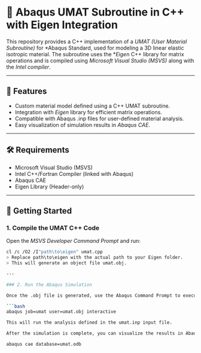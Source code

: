 # 🔩 Abaqus UMAT Subroutine in C++ with Eigen Integration

This repository provides a C++ implementation of a *UMAT (User Material Subroutine)* for *Abaqus Standard, used for modeling a 3D linear elastic isotropic material. The subroutine uses the **Eigen* C++ library for matrix operations and is compiled using *Microsoft Visual Studio (MSVS)* along with the *Intel compiler*.

---

## 🧩 Features

- Custom material model defined using a C++ UMAT subroutine.
- Integration with *Eigen* library for efficient matrix operations.
- Compatible with Abaqus .inp files for user-defined material analysis.
- Easy visualization of simulation results in *Abaqus CAE*.

---

## 🛠 Requirements

- Microsoft Visual Studio (MSVS)
- Intel C++/Fortran Compiler (linked with Abaqus)
- Abaqus CAE
- Eigen Library (Header-only)

---

## 🚀 Getting Started

### 1. Compile the UMAT C++ Code

Open the *MSVS Developer Command Prompt* and run:

```bash
cl /c /O2 /I"path\to\eigen" umat.cpp
> Replace path\to\eigen with the actual path to your Eigen folder.  
> This will generate an object file umat.obj.

---

### 2. Run the Abaqus Simulation

Once the .obj file is generated, use the Abaqus Command Prompt to execute the simulation:

```bash
abaqus job=umat user=umat.obj interactive

This will run the analysis defined in the umat.inp input file.

After the simulation is complete, you can visualize the results in Abaqus CAE using:

abaqus cae database=umat.odb
